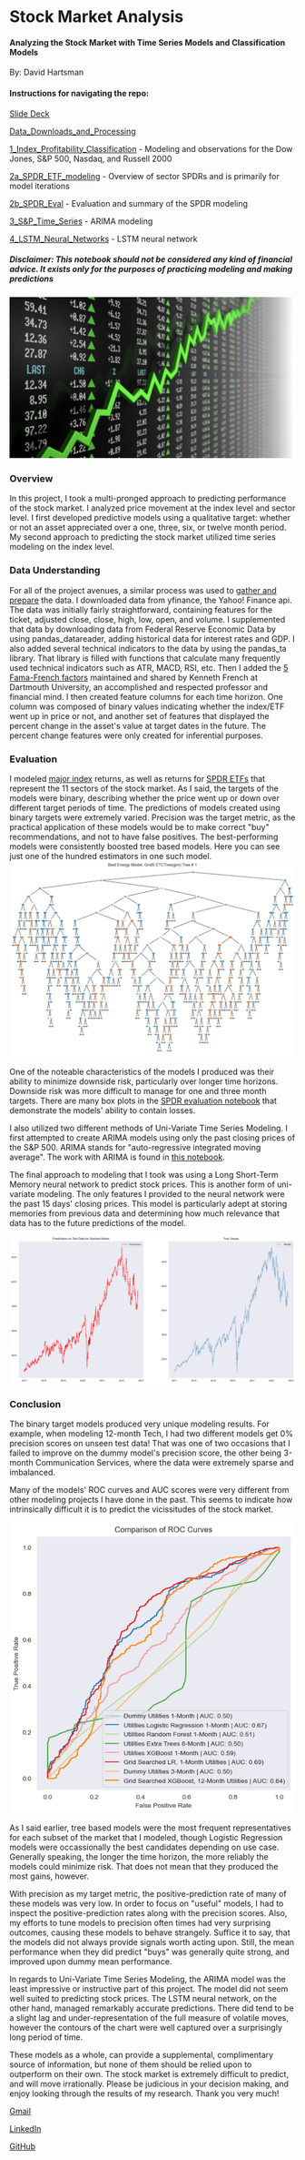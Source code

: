 # Stock Market Analysis
#### Analyzing the Stock Market with Time Series Models and Classification Models

By: David Hartsman

#### Instructions for navigating the repo:

[Slide Deck](https://github.com/dvdhartsman/Stock_Market_Analysis/blob/main/Stock%20Market%20Presentation.pdf)

[Data_Downloads_and_Processing](https://github.com/dvdhartsman/Stock_Market_Analysis/blob/main/Data_Prep/Data_Downloads_and_Processing.ipynb)

[1_Index_Profitability_Classification](https://github.com/dvdhartsman/Stock_Market_Analysis/blob/main/1_Index_Profitability_Classification.ipynb) - Modeling and observations for the Dow Jones, S&P 500, Nasdaq, and Russell 2000

[2a_SPDR_ETF_modeling](https://github.com/dvdhartsman/Stock_Market_Analysis/blob/main/2a_SPDR_ETF_modeling.ipynb) - Overview of sector SPDRs and is primarily for model iterations

[2b_SPDR_Eval](https://github.com/dvdhartsman/Stock_Market_Analysis/blob/main/2b_SPDR_Eval.ipynb) - Evaluation and summary of the SPDR modeling

[3_S&P_Time_Series](https://github.com/dvdhartsman/Stock_Market_Analysis/blob/main/3_S%26P_Time_Series.ipynb) - ARIMA modeling

[4_LSTM_Neural_Networks](https://github.com/dvdhartsman/Stock_Market_Analysis/blob/main/4_LSTM_Neural_Networks.ipynb) - LSTM neural network

##### Disclaimer: This notebook should not be considered any kind of financial advice. It exists only for the purposes of practicing modeling and making predictions

![Prices Being Charted in Real Time](./Files/stock_header.jpg)
### Overview
In this project, I took a multi-pronged approach to predicting performance of the stock market. I analyzed price movement at the index level and sector level. I first developed predictive models using a qualitative target: whether or not an asset appreciated over a one, three, six, or twelve month period. My second approach to predicting the stock market utilized time series modeling on the index level. 


### Data Understanding
For all of the project avenues, a similar process was used to [gather and prepare](https://github.com/dvdhartsman/Stock_Market_Analysis/blob/main/Data_Prep/Data_Downloads_and_Processing.ipynb) the data. I downloaded data from yfinance, the Yahoo! Finance api. The data was initially fairly straightforward, containing features for the ticket, adjusted close, close, high, low, open, and volume. I supplemented that data by downloading data from Federal Reserve Economic Data by using pandas_datareader, adding historical data for interest rates and GDP. I also added several technical indicators to the data by using the pandas_ta library. That library is filled with functions that calculate many frequently used technical indicators such as ATR, MACD, RSI, etc. Then I added the [5 Fama-French factors](https://mba.tuck.dartmouth.edu/pages/faculty/ken.french/Data_Library/f-f_factors.html) maintained and shared by Kenneth French at Dartmouth University, an accomplished and respected professor and financial mind. I then created feature columns for each time horizon. One column was composed of binary values indicating whether the index/ETF went up in price or not, and another set of features that displayed the percent change in the asset's value at target dates in the future. The percent change features were only created for inferential purposes. 

### Evaluation
I modeled [major index](https://github.com/dvdhartsman/Stock_Market_Analysis/blob/main/1_Index_Profitability_Classification.ipynb) returns, as well as returns for [SPDR ETFs](https://github.com/dvdhartsman/Stock_Market_Analysis/blob/main/2a_SPDR_ETF_modeling.ipynb) that represent the 11 sectors of the stock market. As I said, the targets of the models were binary, describing whether the price went up or down over different target periods of time. The predictions of models created using binary targets were extremely varied. Precision was the target metric, as the practical application of these models would be to make correct "buy" recommendations, and not to have false positives. The best-performing models were consistently boosted tree based models. Here you can see just one of the hundred estimators in one such model.  
![This ExtraTreesClassifier Estimator is quite complicated...](./Files/extra_tree.jpg)


One of the noteable characteristics of the models I produced was their ability to minimize downside risk, particularly over longer time horizons. Downside risk was more difficult to manage for one and three month targets. There are many box plots in the [SPDR evaluation notebook](https://github.com/dvdhartsman/Stock_Market_Analysis/blob/main/2b_SPDR_Eval.ipynb) that demonstrate the models' ability to contain losses. 

I also utilized two different methods of Uni-Variate Time Series Modeling. I first attempted to create ARIMA models using only the past closing prices of the S&P 500. ARIMA stands for "auto-regressive integrated moving average". The work with ARIMA is found in [this notebook](https://github.com/dvdhartsman/Stock_Market_Analysis/blob/main/3_S%26P_Time_Series.ipynb).

The final approach to modeling that I took was using a Long Short-Term Memory neural network to predict stock prices. This is another form of uni-variate modeling. The only features I provided to the neural network were the past 15 days' closing prices. This model is particularly adept at storing memories from previous data and determining how much relevance that data has to the future predictions of the model.  

![LSTM Predictions vs True Values](./Files/LSTM_preds.jpg)


### Conclusion

The binary target models produced very unique modeling results. For example, when modeling 12-month Tech, I had two different models get 0% precision scores on unseen test data! That was one of two occasions that I failed to improve on the dummy model's precision score, the other being 3-month Communication Services, where the data were extremely sparse and imbalanced.

Many of the models' ROC curves and AUC scores were very different from other modeling projects I have done in the past. This seems to indicate how intrinsically difficult it is to predict the vicissitudes of the stock market. 

![CRAZY Curves](./Files/drunk_Curve.jpg) 

As I said earlier, tree based models were the most frequent representatives for each subset of the market that I modeled, though Logistic Regression models were occassionally the best candidates depending on use case. Generally speaking, the longer the time horizon, the more reliably the models could minimize risk. That does not mean that they produced the most gains, however.

With precision as my target metric, the positive-prediction rate of many of these models was very low. In order to focus on "useful" models, I had to inspect the positive-prediction rates along with the precision scores. Also, my efforts to tune models to precision often times had very surprising outcomes, causing these models to behave strangely. Suffice it to say, that the models did not always provide signals worth acting upon. Still, the mean performance when they did predict "buys" was generally quite strong, and improved upon dummy mean performance.

In regards to Uni-Variate Time Series Modeling, the ARIMA model was the least impressive or instructive part of this project. The model did not seem well suited to predicting stock prices. The LSTM neural network, on the other hand, managed remarkably accurate predictions. There did tend to be a slight lag and under-representation of the full measure of volatile moves, however the contours of the chart were well captured over a surprisingly long period of time. 

These models as a whole, can provide a supplemental, complimentary source of information, but none of them should be relied upon to outperform on their own. The stock market is extremely difficult to predict, and will move irrationally. Please be judicious in your decision making, and enjoy looking through the results of my research. Thank you very much!

[Gmail](dvdhartsman@gmail.com)

[LinkedIn](https://www.linkedin.com/in/david-hartsman-data/)

[GitHub](https://github.com/dvdhartsman)
